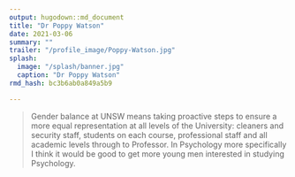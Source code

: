 ```yaml
---
output: hugodown::md_document
title: "Dr Poppy Watson"
date: 2021-03-06
summary: ""
trailer: "/profile_image/Poppy-Watson.jpg"
splash:
  image: "/splash/banner.jpg"
  caption: "Dr Poppy Watson"
rmd_hash: bc3b6ab0a849a5b9

---
```


> Gender balance at UNSW means taking proactive steps to ensure a more equal representation at all levels of the University: cleaners and security staff, students on each course, professional staff and all academic levels through to Professor. In Psychology more specifically I think it would be good to get more young men interested in studying Psychology.

